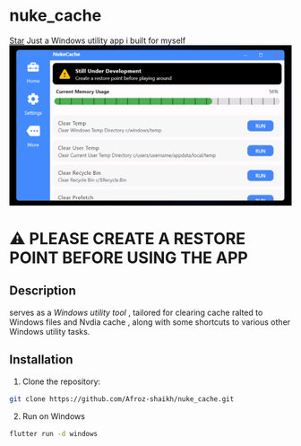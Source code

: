 # nuke_cache

<!-- Place this tag where you want the button to render. -->
<a class="github-button" href="https://github.com/afroz-shaikh/nukecache" data-color-scheme="no-preference: dark; light: dark; dark: dark_dimmed;" data-icon="octicon-star" data-size="large" aria-label="Star afroz-shaikh/nukecache on GitHub">Star</a>
Just a Windows utility app i built for myself
 <img src="https://github.com/Afroz-Shaikh/NukeCache/blob/main/assets/thumbnail/thumbnail.png" alt="s1" width="800">
# ⚠️ PLEASE CREATE A RESTORE POINT BEFORE USING THE APP

## Description

serves as a *Windows utility tool* , tailored for  clearing cache ralted to Windows files and Nvdia cache , along with some shortcuts to  various other Windows utility tasks.




## Installation

1. Clone the repository:

```bash
git clone https://github.com/Afroz-shaikh/nuke_cache.git
```

2. Run on Windows 

``` bash
flutter run -d windows
```
